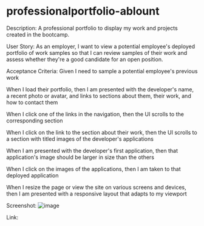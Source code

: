 # professionalportfolio-ablount
Description: A professional portfolio to display my work and projects created in the bootcamp. 

User Story: As an employer, I want to view a potential employee's deployed portfolio of work samples so that I can review samples of their work and assess whether they're a good candidate for an open position.


Acceptance Criteria: Given I need to sample a potential employee's previous work

When I load their portfolio, then I am presented with the developer's name, a recent photo or avatar, and links to sections about them, their work, and how to contact them

When I click one of the links in the navigation, then the UI scrolls to the corresponding section

When I click on the link to the section about their work, then the UI scrolls to a section with titled images of the developer's applications

When I am presented with the developer's first application, then that application's image should be larger in size than the others

When I click on the images of the applications, then I am taken to that deployed application

When I resize the page or view the site on various screens and devices, then I am presented with a responsive layout that adapts to my viewport

Screenshot: 
![image](https://github.com/silvernotshell/professionalportfolio-ablount/assets/157558967/e23e7937-b3a8-424e-b526-0793c5d97db0)

Link: 
